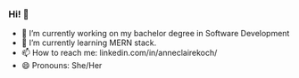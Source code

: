 ### Hi! 👋

- 🔭 I’m currently working on my bachelor degree in Software Development
- 🌱 I’m currently learning MERN stack.
- 📫 How to reach me: linkedin.com/in/anneclairekoch/
- 😄 Pronouns: She/Her


